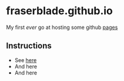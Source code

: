 # fraserblade.github.io

My first *ever* go at hosting some github [pages](https://en.wikipedia.org/wiki/GitHub)

## Instructions 

* See [here](https://docs.github.com/en/pages/quickstart)
* And here
* And here